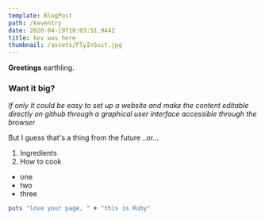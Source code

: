 ```yaml
---
template: BlogPost
path: /keventry
date: 2020-04-19T10:03:51.944Z
title: kev was here
thumbnail: /assets/FlyInSuit.jpg
---
```

**Greetings** earthling.

### Want it big?



*If only it could be easy to set up a website and make the content editable directly on github through a graphical user interface accessible through the browser*

But I guess that's a thing from the future ..or...

1. Ingredients
2. How to cook

* one
* two
* three

```ruby
puts "love your page, " + "this is Ruby"
```
